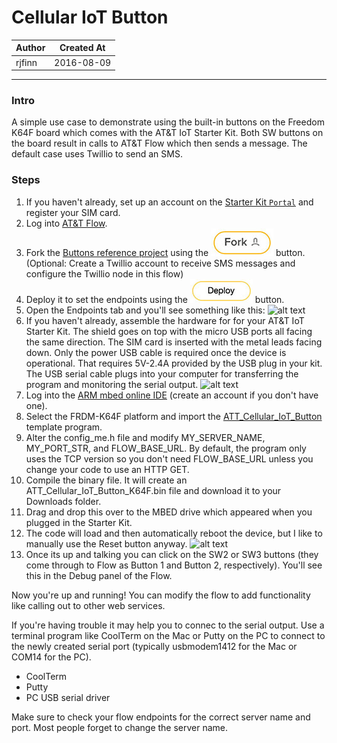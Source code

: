 
# Cellular IoT Button

|   Author   | Created At  |
| ---------- | ----------- |
| rjfinn     | 2016-08-09  |

------

### Intro

A simple use case to demonstrate using the built-in buttons on the Freedom K64F board which comes with the AT&T IoT Starter Kit.  Both SW buttons on the board result in calls to AT&T Flow which then sends a message.  The default case uses Twillio to send an SMS.

### Steps

1. If you haven't already, set up an account on the [Starter Kit `Portal`](https://starterkit.att.com/app) and register your SIM card.
2. Log into [AT&T Flow](https://flow.att.io/).
3. Fork the [Buttons reference project](https://flow.att.io/starter-kit-core/starter-kit-buttons/home) using the ![alt text](../images/Fork.jpg "Fork") button.  (Optional: Create a Twillio account to receive SMS messages and configure the Twillio node in this flow)
4. Deploy it to set the endpoints using the ![alt text](../images/Deploy.jpg "Deploy") button.
5. Open the Endpoints tab and you'll see something like this:
![alt text](../images/ButtonsFlow.jpg "Buttons Flow")
6. If you haven't already, assemble the hardware for for your AT&T IoT Starter Kit.  The shield goes on top with the micro USB ports all facing the same direction.  The SIM card is inserted with the metal leads facing down.  Only the power USB cable is required once the device is operational.  That requires 5V-2.4A provided by the USB plug in your kit.  The USB serial cable plugs into your computer for transferring the program and monitoring the serial output.
![alt text](../images/KitCables.jpg "Kit Cables")
7. Log into the [ARM mbed online IDE](https://developer.mbed.org/compiler/) (create an account if you don't have one).
8. Select the FRDM-K64F platform and import the [ATT_Cellular_IoT_Button](https://developer.mbed.org/users/rfinn/code/ATT_Cellular_IOT_Button/) template program.
9. Alter the config_me.h file and modify MY_SERVER_NAME, MY_PORT_STR, and FLOW_BASE_URL.  By default, the program only uses the TCP version so you don't need FLOW_BASE_URL unless you change your code to use an HTTP GET.
10. Compile the binary file.  It will create an ATT_Cellular_IoT_Button_K64F.bin file and download it to your Downloads folder.
11. Drag and drop this over to the MBED drive which appeared when you plugged in the Starter Kit.
12. The code will load and then automatically reboot the device, but I like to manually use the Reset button anyway.
![alt text](../images/KitCables.jpg "Kit Buttons")
13. Once its up and talking you can click on the SW2 or SW3 buttons (they come through to Flow as Button 1 and Button 2, respectively).  You'll see this in the Debug panel of the Flow.

Now you're up and running!  You can modify the flow to add functionality like calling out to other web services.

If you're having trouble it may help you to connec to the serial output.  Use a terminal program like CoolTerm on the Mac or Putty on the PC to connect to the newly created serial port (typically usbmodem1412 for the Mac or COM14 for the PC).
* CoolTerm
* Putty
* PC USB serial driver

Make sure to check your flow endpoints for the correct server name and port.  Most people forget to change the server name.